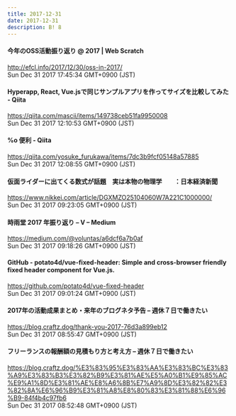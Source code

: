 ```yaml
---
title: 2017-12-31
date: 2017-12-31
description: B! 8
---
```


####                 今年のOSS活動振り返り @ 2017 | Web Scratch            
http://efcl.info/2017/12/30/oss-in-2017/<br>
Sun Dec 31 2017 17:45:34 GMT+0900 (JST)<br>


#### Hyperapp, React, Vue.jsで同じサンプルアプリを作ってサイズを比較してみた - Qiita
https://qiita.com/mascii/items/149738ceb51fa9950008<br>
Sun Dec 31 2017 12:10:53 GMT+0900 (JST)<br>


#### %o 便利 - Qiita
https://qiita.com/yosuke_furukawa/items/7dc3b9fcf05148a57885<br>
Sun Dec 31 2017 12:08:55 GMT+0900 (JST)<br>


#### 仮面ライダーに出てくる数式が話題　実は本物の物理学　　：日本経済新聞
https://www.nikkei.com/article/DGXMZO25104060W7A221C1000000/<br>
Sun Dec 31 2017 09:23:05 GMT+0900 (JST)<br>


#### 時雨堂 2017 年振り返り – V – Medium
https://medium.com/@voluntas/a6dcf6a7b0af<br>
Sun Dec 31 2017 09:18:26 GMT+0900 (JST)<br>


#### GitHub - potato4d/vue-fixed-header: Simple and cross-browser friendly fixed header component for Vue.js.
https://github.com/potato4d/vue-fixed-header<br>
Sun Dec 31 2017 09:01:24 GMT+0900 (JST)<br>


#### 2017年の活動成果まとめ・来年のブログネタ予告 – 週休７日で働きたい
https://blog.craftz.dog/thank-you-2017-76d3a899eb12<br>
Sun Dec 31 2017 08:55:47 GMT+0900 (JST)<br>


#### フリーランスの報酬額の見積もり方と考え方 – 週休７日で働きたい
https://blog.craftz.dog/%E3%83%95%E3%83%AA%E3%83%BC%E3%83%A9%E3%83%B3%E3%82%B9%E3%81%AE%E5%A0%B1%E9%85%AC%E9%A1%8D%E3%81%AE%E8%A6%8B%E7%A9%8D%E3%82%82%E3%82%8A%E6%96%B9%E3%81%A8%E8%80%83%E3%81%88%E6%96%B9-84f4b4c97fb6<br>
Sun Dec 31 2017 08:52:48 GMT+0900 (JST)<br>


